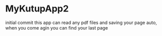 # MyKutupApp2
initial commit
this app can read any pdf files and saving your page auto, when you come agin you can find your last page

